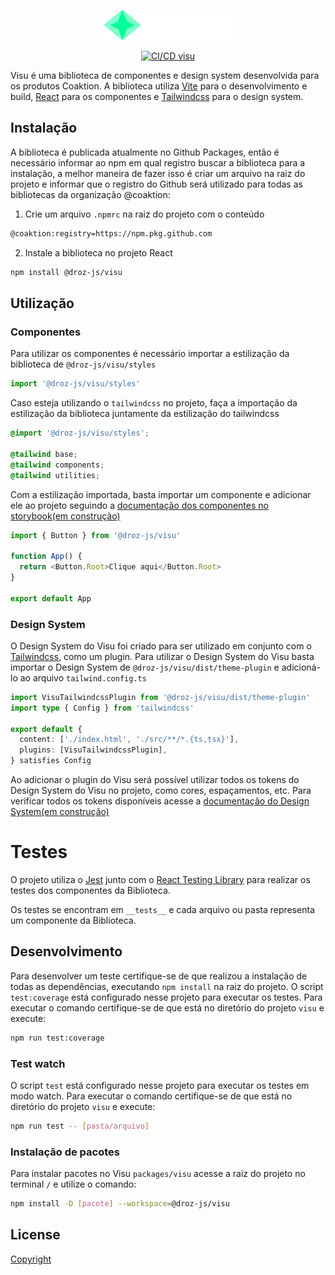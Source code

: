 <p align="center">
  <picture>
    <img alt="Visu" src="./public/visu.svg" height="48px" />
  </picture>
</p>

<p align="center">
  <a href="https://github.com/Coaktion/Droz-Visu/actions/workflows/build-and-test.js.yml">
    <img src="https://github.com/Coaktion/Droz-Visu/actions/workflows/build-and-test.js.yml/badge.svg" alt="CI/CD visu">
  </a>
</p>

Visu é uma biblioteca de componentes e design system desenvolvida para os produtos Coaktion. A biblioteca utiliza [Vite](https://vitejs.dev/) para o desenvolvimento e build, [React](https://react.dev/) para os componentes e [Tailwindcss](https://tailwindcss.com/) para o design system.

## Instalação

A biblioteca é publicada atualmente no Github Packages, então é necessário informar ao npm em qual registro buscar a biblioteca para a instalação, a melhor maneira de fazer isso é criar um arquivo na raiz do projeto e informar que o registro do Github será utilizado para todas as bibliotecas da organização @coaktion:

1. Crie um arquivo `.npmrc` na raiz do projeto com o conteúdo

```bash
@coaktion:registry=https://npm.pkg.github.com
```

2. Instale a biblioteca no projeto React

```bash
npm install @droz-js/visu
```

## Utilização

### Componentes

Para utilizar os componentes é necessário importar a estilização da biblioteca de `@droz-js/visu/styles`

```typescript
import '@droz-js/visu/styles'
```

Caso esteja utilizando o `tailwindcss` no projeto, faça a importação da estilização da biblioteca juntamente da estilização do tailwindcss

```css
@import '@droz-js/visu/styles';

@tailwind base;
@tailwind components;
@tailwind utilities;
```

Com a estilização importada, basta importar um componente e adicionar ele ao projeto seguindo a [documentação dos componentes no storybook(em construção)](https://feat-update-storybook-v7--645ce9be8ed7e2ea5066a152.chromatic.com/)

```typescript
import { Button } from '@droz-js/visu'

function App() {
  return <Button.Root>Clique aqui</Button.Root>
}

export default App
```

### Design System

O Design System do Visu foi criado para ser utilizado em conjunto com o [Tailwindcss](https://tailwindcss.com/), como um plugin. Para utilizar o Design System do Visu basta importar o Design System de `@droz-js/visu/dist/theme-plugin` e adicioná-lo ao arquivo `tailwind.config.ts`


```typescript
import VisuTailwindcssPlugin from '@droz-js/visu/dist/theme-plugin'
import type { Config } from 'tailwindcss'

export default {
  content: ['./index.html', './src/**/*.{ts,tsx}'],
  plugins: [VisuTailwindcssPlugin],
} satisfies Config

```

Ao adicionar o plugin do Visu será possível utilizar todos os tokens do Design System do Visu no projeto, como cores, espaçamentos, etc. Para verificar todos os tokens disponíveis acesse a [documentação do Design System(em construção)](https://feat-update-storybook-v7--645ce9be8ed7e2ea5066a152.chromatic.com/)

# Testes

O projeto utiliza o [Jest](https://jestjs.io/pt-BR/) junto com o [React Testing Library](https://testing-library.com/docs/react-testing-library/intro/) para realizar os testes dos componentes da Biblioteca.

Os testes se encontram em `__tests__` e cada arquivo ou pasta representa um componente da Biblioteca.

## Desenvolvimento

Para desenvolver um teste certifique-se de que realizou a instalação de todas as dependências, executando `npm install` na raiz do projeto.
O script `test:coverage` está configurado nesse projeto para executar os testes. Para executar o comando certifique-se de que está no diretório do projeto `visu` e execute:

```bash
npm run test:coverage
```

### Test watch

O script `test` está configurado nesse projeto para executar os testes em modo watch. Para executar o comando certifique-se de que está no diretório do projeto `visu` e execute:

```bash
npm run test -- [pasta/arquivo]
```

### Instalação de pacotes

Para instalar pacotes no Visu `packages/visu` acesse a raiz do projeto no terminal `/` e utilize o comando:

```bash
npm install -D [pacote] --workspace=@droz-js/visu
```

## License

[Copyright](../../LICENSE)

